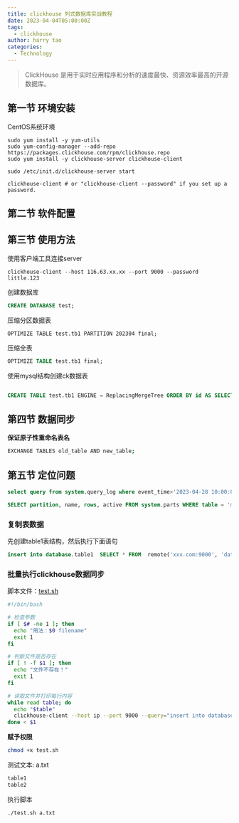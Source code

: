 ```yaml
---
title: clickhouse 列式数据库实战教程
date: 2023-04-04T05:00:00Z
tags:
  - clickhouse
author: harry tao
categories:
  - Technology
---
```



> ClickHouse 是用于实时应用程序和分析的速度最快、资源效率最高的开源数据库。


## **第一节 环境安装**

CentOS系统环境

```shell
sudo yum install -y yum-utils
sudo yum-config-manager --add-repo https://packages.clickhouse.com/rpm/clickhouse.repo
sudo yum install -y clickhouse-server clickhouse-client

sudo /etc/init.d/clickhouse-server start

clickhouse-client # or "clickhouse-client --password" if you set up a password.
```


## 第二节 软件配置


## 第三节 使用方法

使用客户端工具连接server

```shell
clickhouse-client --host 116.63.xx.xx --port 9000 --password little.123
```


创建数据库

```sql
CREATE DATABASE test;
```

压缩分区数据表

```shell
OPTIMIZE TABLE test.tb1 PARTITION 202304 final;
```

压缩全表

```sql
OPTIMIZE TABLE test.tb1 final;
```


使用mysql结构创建ck数据表

```sql

CREATE TABLE test.tb1 ENGINE = ReplacingMergeTree ORDER BY id AS SELECT * FROM mysql('192.168.0.xxx:3306', 'db', 'tablename', 'user', 'password') limit 0

```


## **第四节 数据同步**

**保证原子性重命名表名**

```sh
EXCHANGE TABLES old_table AND new_table;
```

## 第五节 定位问题


```sql
select query from system.query_log where event_time>'2023-04-28 10:00:00' and event_time<'2023-04-28 11:00:00' and query like '%mb_material%' limit 10;\G
```


```sql
SELECT partition, name, rows, active FROM system.parts WHERE table = 'mb_material' AND database = 'mapbridge_ck';
```
### 复制表数据

先创建table1表结构，然后执行下面语句

```sql
insert into database.table1  SELECT * FROM  remote('xxx.com:9000', 'database', table2, 'user', 'password')
```

### 批量执行clickhouse数据同步

脚本文件：[test.sh](http://test.sh/)



```sh
#!/bin/bash

# 检查参数
if [ $# -ne 1 ]; then
  echo "用法：$0 filename"
  exit 1
fi

# 判断文件是否存在
if [ ! -f $1 ]; then
  echo "文件不存在！"
  exit 1
fi

# 读取文件并打印每行内容
while read table; do
  echo "$table"
  clickhouse-client --host ip --port 9000 --query="insert into database.$table  SELECT * FROM  remote('xxx.com:9000', 'database', $table, 'user', 'password')"
done < $1
```

**赋予权限**



```sh
chmod +x test.sh
```

测试文本: a.txt



```sh
table1
table2
```

执行脚本



```sh
./test.sh a.txt
```